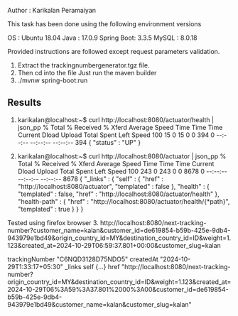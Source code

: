 
Author : Karikalan Peramaiyan

This task has been done using the following environment versions

OS		: Ubuntu 18.04
Java	: 17.0.9
Spring Boot: 3.3.5
MySQL	: 8.0.18

Provided instructions are followed except request parameters validation.

1. Extract the trackingnumbergenerator.tgz file.
2. Then cd into the file
Just run the maven builder
3. ./mvnw spring-boot:run

Results
-------

1. karikalan@localhost:~$ curl http://localhost:8080/actuator/health | json_pp
  % Total    % Received % Xferd  Average Speed   Time    Time     Time  Current
                                 Dload  Upload   Total   Spent    Left  Speed
100    15    0    15    0     0    394      0 --:--:-- --:--:-- --:--:--   394
{
   "status" : "UP"
}

2. karikalan@localhost:~$ curl http://localhost:8080/actuator | json_pp
  % Total    % Received % Xferd  Average Speed   Time    Time     Time  Current
                                 Dload  Upload   Total   Spent    Left  Speed
100   243    0   243    0     0   8678      0 --:--:-- --:--:-- --:--:--  8678
{
   "_links" : {
      "self" : {
         "href" : "http://localhost:8080/actuator",
         "templated" : false
      },
      "health" : {
         "templated" : false,
         "href" : "http://localhost:8080/actuator/health"
      },
      "health-path" : {
         "href" : "http://localhost:8080/actuator/health/{*path}",
         "templated" : true
      }
   }
}

Tested using firefox browser
3. http://localhost:8080/next-tracking-number?customer_name=kalan&customer_id=de619854-b59b-425e-9db4-943979e1bd49&origin_country_id=MY&destination_country_id=ID&weight=1.123&created_at=2024-10-29T06:59:37.801+00:00&customer_slug=kalan


trackingNumber	"C6NQD3128D75NDO5"
createdAt	"2024-10-29T1:33:17+05:30"
_links
self	{…}
href	"http://localhost:8080/next-tracking-number?origin_country_id=MY&destination_country_id=ID&weight=1.123&created_at=2024-10-29T06%3A59%3A37.801%2000%3A00&customer_id=de619854-b59b-425e-9db4-943979e1bd49&customer_name=kalan&customer_slug=kalan"
